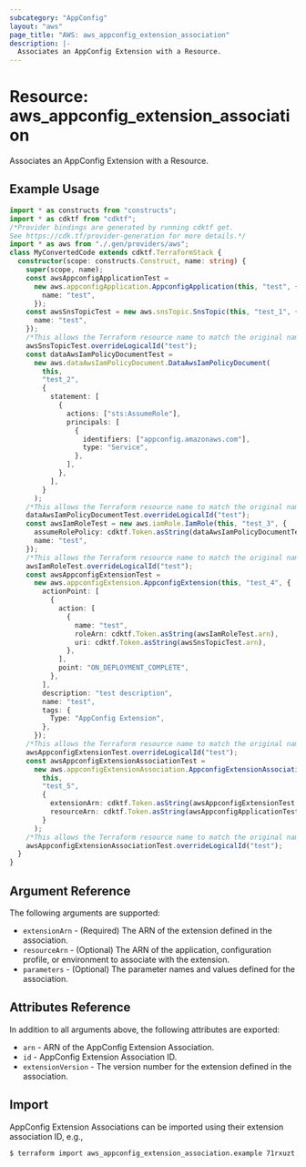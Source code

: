 ```yaml
---
subcategory: "AppConfig"
layout: "aws"
page_title: "AWS: aws_appconfig_extension_association"
description: |-
  Associates an AppConfig Extension with a Resource.
---
```


# Resource: aws_appconfig_extension_association

Associates an AppConfig Extension with a Resource.

## Example Usage

```typescript
import * as constructs from "constructs";
import * as cdktf from "cdktf";
/*Provider bindings are generated by running cdktf get.
See https://cdk.tf/provider-generation for more details.*/
import * as aws from "./.gen/providers/aws";
class MyConvertedCode extends cdktf.TerraformStack {
  constructor(scope: constructs.Construct, name: string) {
    super(scope, name);
    const awsAppconfigApplicationTest =
      new aws.appconfigApplication.AppconfigApplication(this, "test", {
        name: "test",
      });
    const awsSnsTopicTest = new aws.snsTopic.SnsTopic(this, "test_1", {
      name: "test",
    });
    /*This allows the Terraform resource name to match the original name. You can remove the call if you don't need them to match.*/
    awsSnsTopicTest.overrideLogicalId("test");
    const dataAwsIamPolicyDocumentTest =
      new aws.dataAwsIamPolicyDocument.DataAwsIamPolicyDocument(
        this,
        "test_2",
        {
          statement: [
            {
              actions: ["sts:AssumeRole"],
              principals: [
                {
                  identifiers: ["appconfig.amazonaws.com"],
                  type: "Service",
                },
              ],
            },
          ],
        }
      );
    /*This allows the Terraform resource name to match the original name. You can remove the call if you don't need them to match.*/
    dataAwsIamPolicyDocumentTest.overrideLogicalId("test");
    const awsIamRoleTest = new aws.iamRole.IamRole(this, "test_3", {
      assumeRolePolicy: cdktf.Token.asString(dataAwsIamPolicyDocumentTest.json),
      name: "test",
    });
    /*This allows the Terraform resource name to match the original name. You can remove the call if you don't need them to match.*/
    awsIamRoleTest.overrideLogicalId("test");
    const awsAppconfigExtensionTest =
      new aws.appconfigExtension.AppconfigExtension(this, "test_4", {
        actionPoint: [
          {
            action: [
              {
                name: "test",
                roleArn: cdktf.Token.asString(awsIamRoleTest.arn),
                uri: cdktf.Token.asString(awsSnsTopicTest.arn),
              },
            ],
            point: "ON_DEPLOYMENT_COMPLETE",
          },
        ],
        description: "test description",
        name: "test",
        tags: {
          Type: "AppConfig Extension",
        },
      });
    /*This allows the Terraform resource name to match the original name. You can remove the call if you don't need them to match.*/
    awsAppconfigExtensionTest.overrideLogicalId("test");
    const awsAppconfigExtensionAssociationTest =
      new aws.appconfigExtensionAssociation.AppconfigExtensionAssociation(
        this,
        "test_5",
        {
          extensionArn: cdktf.Token.asString(awsAppconfigExtensionTest.arn),
          resourceArn: cdktf.Token.asString(awsAppconfigApplicationTest.arn),
        }
      );
    /*This allows the Terraform resource name to match the original name. You can remove the call if you don't need them to match.*/
    awsAppconfigExtensionAssociationTest.overrideLogicalId("test");
  }
}

```

## Argument Reference

The following arguments are supported:

* `extensionArn` - (Required) The ARN of the extension defined in the association.
* `resourceArn` - (Optional) The ARN of the application, configuration profile, or environment to associate with the extension.
* `parameters` - (Optional) The parameter names and values defined for the association.

## Attributes Reference

In addition to all arguments above, the following attributes are exported:

* `arn` - ARN of the AppConfig Extension Association.
* `id` - AppConfig Extension Association ID.
* `extensionVersion` - The version number for the extension defined in the association.

## Import

AppConfig Extension Associations can be imported using their extension association ID, e.g.,

```
$ terraform import aws_appconfig_extension_association.example 71rxuzt
```

<!-- cache-key: cdktf-0.17.0-pre.15 input-fb5ad8fbedd2d67dad94c12df1ac43163604bf67197b1ba302af3ee996b474e2 -->